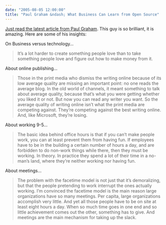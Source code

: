 ```yaml
---
date: "2005-08-05 12:00:00"
title: "Paul Graham &ndash; What Business Can Learn from Open Source"
---
```




[Just read the latest article from Paul Graham](http://www.paulgraham.com/opensource.html#f4n). This guy is so brilliant, it is amazing. Here are some of his insights:

On Business versus technology&hellip;

> It&rsquo;s a lot harder to create something people love than to take something people love and figure out how to make money from it.


About online publishing&hellip;

> Those in the print media who dismiss the writing online because of its low average quality are missing an important point: no one reads the average blog. In the old world of channels, it meant something to talk about average quality, because that&rsquo;s what you were getting whether you liked it or not. But now you can read any writer you want. So the average quality of writing online isn&rsquo;t what the print media are competing against. They&rsquo;re competing against the best writing online. And, like Microsoft, they&rsquo;re losing.


About working 9-5&hellip;

> The basic idea behind office hours is that if you can&rsquo;t make people work, you can at least prevent them from having fun. If employees have to be in the building a certain number of hours a day, and are forbidden to do non-work things while there, then they must be working. In theory. In practice they spend a lot of their time in a no-man&rsquo;s land, where they&rsquo;re neither working nor having fun.


About meetings&hellip;

>The problem with the facetime model is not just that it&rsquo;s demoralizing, but that the people pretending to work interrupt the ones actually working. I&rsquo;m convinced the facetime model is the main reason large organizations have so many meetings. Per capita, large organizations accomplish very little. And yet all those people have to be on site at least eight hours a day. When so much time goes in one end and so little achievement comes out the other, something has to give. And meetings are the main mechanism for taking up the slack.


